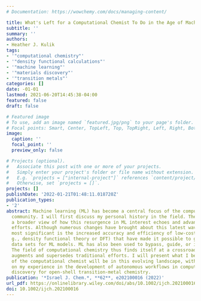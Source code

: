```yaml
---
# Documentation: https://wowchemy.com/docs/managing-content/

title: What's Left for a Computational Chemist To Do in the Age of Machine Learning?
subtitle: ''
summary: ''
authors:
- Heather J. Kulik
tags:
- '"computational chemistry"'
- '"density functional calculations"'
- '"machine learning"'
- '"materials discovery"'
- '"transition metals"'
categories: []
date: -01-01
lastmod: 2021-06-20T14:45:38-04:00
featured: false
draft: false

# Featured image
# To use, add an image named `featured.jpg/png` to your page's folder.
# Focal points: Smart, Center, TopLeft, Top, TopRight, Left, Right, BottomLeft, Bottom, BottomRight.
image:
  caption: ''
  focal_point: ''
  preview_only: false

# Projects (optional).
#   Associate this post with one or more of your projects.
#   Simply enter your project's folder or file name without extension.
#   E.g. `projects = ["internal-project"]` references `content/project/deep-learning/index.md`.
#   Otherwise, set `projects = []`.
projects: []
publishDate: '2022-01-21T01:48:11.018720Z'
publication_types:
- '2'
abstract: Machine learning (ML) has become a central focus of the computational chemistry
  community. I will first discuss my personal history in the field. Then I will provide
  a broader view of how this resurgence in ML interest echoes and advances upon earlier
  efforts. Although numerous changes have brought about this latest wave, one of the
  most significant is the increased accuracy and efficiency of low-cost methods (e.
  g., density functional theory or DFT) that have made it possible to generate large
  data sets for ML models. ML has also been used to bypass, guide, or improve DFT.
  The field of computational chemistry thus finds itself at a crossroads as ML both
  augments and supersedes traditional efforts. I will present what I believe the role
  of the computational chemist will be in this evolving landscape, with specific focus
  on my experience in the development of autonomous workflows in computational materials
  discovery for open-shell transition-metal chemistry.
publication: '*Israel J. Chem.*, **62**, e202100016 (2022)'
url_pdf: https://onlinelibrary.wiley.com/doi/abs/10.1002/ijch.202100016
doi: 10.1002/ijch.202100016
---
```

